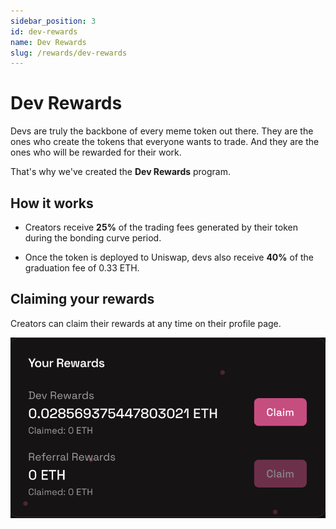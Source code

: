 ```yaml
---
sidebar_position: 3
id: dev-rewards
name: Dev Rewards
slug: /rewards/dev-rewards
---
```


# Dev Rewards

Devs are truly the backbone of every meme token out there. They are the ones who create the tokens that everyone wants to trade. And they are the ones who will be rewarded for their work.

That's why we've created the **Dev Rewards** program.

## How it works

- Creators receive **25%** of the trading fees generated by their token during the bonding curve period.

- Once the token is deployed to Uniswap, devs also receive **40%** of the graduation fee of 0.33 ETH.

## Claiming your rewards

Creators can claim their rewards at any time on their profile page.

![Claim Rewards](../../static/img/new/rewards.png)

<!-- ## Points System

We want to reward everyone for their platform activity, therefore, users will accumulate points for their activity, which will be used to determine their rewards. The main actions to earn points are:

- Being the creator of a token that has been deployed to Uniswap, which helps you climb the creator leaderboard
- Generating trading volume, which helps you climb the volume leaderboard
- Deploy your best trading strategies and climb the PnL leaderboard

## Distributing rewards

Is it still yet to be determined how the points will be distributed and what the points/ETH ratio will be. -->
